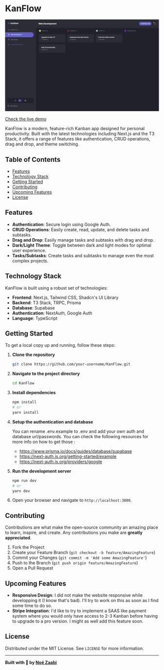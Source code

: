 # KanFlow

![KanFlow Logo](Kanflow.png)

[Check the live demo](https://kanflow.nouh.dev)

KanFlow is a modern, feature-rich Kanban app designed for personal productivity. Built with the latest technologies including Next.js and the T3 Stack, it offers a range of features like authentication, CRUD operations, drag and drop, and theme switching.

## Table of Contents

- [Features](#features)
- [Technology Stack](#technology-stack)
- [Getting Started](#getting-started)
- [Contributing](#contributing)
- [Upcoming Features](#upcoming-features)
- [License](#license)

## Features

- **Authentication**: Secure login using Google Auth.
- **CRUD Operations**: Easily create, read, update, and delete tasks and subtasks.
- **Drag and Drop**: Easily manage tasks and subtasks with drag and drop.
- **Dark/Light Theme**: Toggle between dark and light modes for optimal user experience.
- **Tasks/Subtasks**: Create tasks and subtasks to manage even the most complex projects.

## Technology Stack

KanFlow is built using a robust set of technologies:

- **Frontend**: Next.js, Tailwind CSS, Shadcn's UI Library
- **Backend**: T3 Stack, TRPC, Prisma
- **Database**: Supabase
- **Authentication**: NextAuth, Google Auth
- **Language**: TypeScript

## Getting Started

To get a local copy up and running, follow these steps:

1. **Clone the repository**

   ```bash
   git clone https://github.com/your-username/KanFlow.git
   ```

2. **Navigate to the project directory**

   ```bash
   cd KanFlow
   ```

3. **Install dependencies**

   ```bash
   npm install
   # or
   yarn install
   ```

4. **Setup the authentication and database**

   You can rename .env.example to .env and add your own auth and database url/passwords. You can check the following resources for more info on how to get those :
   - https://www.prisma.io/docs/guides/database/supabase
   - https://next-auth.js.org/getting-started/example
   - https://next-auth.js.org/providers/google

5. **Run the development server**

   ```bash
   npm run dev
   # or
   yarn dev
   ```

6. Open your browser and navigate to `http://localhost:3000`.

## Contributing

Contributions are what make the open-source community an amazing place to learn, inspire, and create. Any contributions you make are **greatly appreciated**.

1. Fork the Project
2. Create your Feature Branch (`git checkout -b feature/AmazingFeature`)
3. Commit your Changes (`git commit -m 'Add some AmazingFeature'`)
4. Push to the Branch (`git push origin feature/AmazingFeature`)
5. Open a Pull Request

## Upcoming Features

- **Responsive Design**: I did not make the website responsive while developping it (I know that's bad). I'll try to work on this as soon as I find some time to do so.
- **Stripe Integration**: I'd like to try to implement a SAAS like payment system where you would only have access to 2-3 Kanban before having to upgrade to a pro version. I might as well add this feature soon.

## License

Distributed under the MIT License. See `LICENSE` for more information.

---

**Built with 💖 by [Noé Zaabi](https://nouh.dev)**
